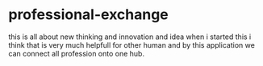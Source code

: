 # professional-exchange
this is all about new thinking and innovation and idea when i started this i think that is very much helpfull for other human and by this application we can connect all profession onto one hub.

